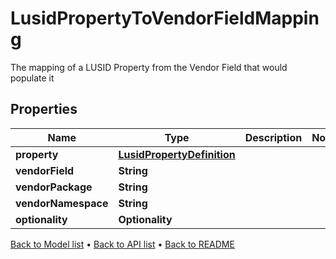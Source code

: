 

# LusidPropertyToVendorFieldMapping

The mapping of a LUSID Property from the Vendor Field that would populate it

## Properties

| Name | Type | Description | Notes |
|------------ | ------------- | ------------- | -------------|
|**property** | [**LusidPropertyDefinition**](LusidPropertyDefinition.md) |  |  |
|**vendorField** | **String** |  |  |
|**vendorPackage** | **String** |  |  |
|**vendorNamespace** | **String** |  |  |
|**optionality** | **Optionality** |  |  |



[Back to Model list](../README.md#documentation-for-models) &#8226; [Back to API list](../README.md#documentation-for-api-endpoints) &#8226; [Back to README](../README.md)


